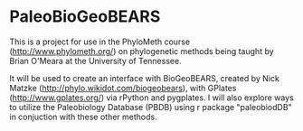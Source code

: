 # PaleoBioGeoBEARS
This is a project for use in the PhyloMeth course (http://www.phylometh.org/) on phylogenetic methods being taught by Brian O'Meara at the University of Tennessee.

It will be used to create an interface with BioGeoBEARS, created by Nick Matzke (http://phylo.wikidot.com/biogeobears), with GPlates (http://www.gplates.org/) via rPython and pygplates. I will also explore ways to utilize the Paleobiology Database (PBDB) using r package "paleobiodDB" in conjuction with these other methods.
